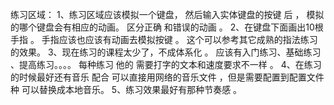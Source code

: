 练习区域：
1、练习区域应该模拟一个键盘， 然后输入实体键盘的按键 后 ， 模拟的哪个键盘会有相应的动画。 区分正确 和错误的动画 。 
2、在键盘下面画出10根手指 。 手指应该也应该有动画去模拟按键 。 这个可以参考其它成熟的指法练习的效果。 
3、现在练习的课程太少了，不成体系化 。 应该有入门练习、基础练习 、提高练习。。。。  每种练习 他的 需要打字的文本和速度要求不一样 。 
4、在练习的时候最好还有音乐 配合  可以直接用网络的音乐文件 ，但是需要配置到配置文件种 可以替换成本地音乐。 
5、练习效果最好有那种节奏感 。 
